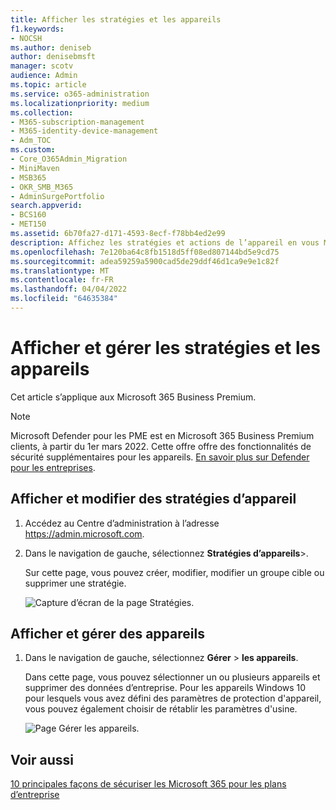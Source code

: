 ```yaml
---
title: Afficher les stratégies et les appareils
f1.keywords:
- NOCSH
ms.author: deniseb
author: denisebmsft
manager: scotv
audience: Admin
ms.topic: article
ms.service: o365-administration
ms.localizationpriority: medium
ms.collection:
- M365-subscription-management
- M365-identity-device-management
- Adm_TOC
ms.custom:
- Core_O365Admin_Migration
- MiniMaven
- MSB365
- OKR_SMB_M365
- AdminSurgePortfolio
search.appverid:
- BCS160
- MET150
ms.assetid: 6b70fa27-d171-4593-8ecf-f78bb4ed2e99
description: Affichez les stratégies et actions de l’appareil en vous Microsoft 365 entreprise.
ms.openlocfilehash: 7e120ba64c8fb1518d5ff08ed807144bd5e9cd75
ms.sourcegitcommit: adea59259a5900cad5de29ddf46d1ca9e9e1c82f
ms.translationtype: MT
ms.contentlocale: fr-FR
ms.lasthandoff: 04/04/2022
ms.locfileid: "64635384"
---
```

# <a name="view-and-manage-policies-and-devices"></a>Afficher et gérer les stratégies et les appareils

Cet article s’applique aux Microsoft 365 Business Premium.

> [!NOTE]
> Microsoft Defender pour les PME est en Microsoft 365 Business Premium clients, à partir du 1er mars 2022. Cette offre offre des fonctionnalités de sécurité supplémentaires pour les appareils. [En savoir plus sur Defender pour les entreprises](../security/defender-business/mdb-overview.md).

## <a name="view-and-edit-device-policies"></a>Afficher et modifier des stratégies d’appareil

1.  Accédez au Centre d’administration à l’adresse <a href="https://go.microsoft.com/fwlink/p/?linkid=837890" target="_blank">https://admin.microsoft.com</a>.
2. Dans le navigation de gauche, sélectionnez **Stratégies d’appareils**\>.

    Sur cette page, vous pouvez créer, modifier, modifier un groupe cible ou supprimer une stratégie.

    ![Capture d’écran de la page Stratégies.](../media/devicepolicies.png)
  
## <a name="view-and-manage-devices"></a>Afficher et gérer des appareils

1. Dans le navigation de gauche, sélectionnez **Gérer** \> **les appareils**. 
    
    Dans cette page, vous pouvez sélectionner un ou plusieurs appareils et supprimer des données d’entreprise. Pour les appareils Windows 10 pour lesquels vous avez défini des paramètres de protection d'appareil, vous pouvez également choisir de rétablir les paramètres d'usine.
  
   ![Page Gérer les appareils.](../media/devicesmanage.png)

## <a name="see-also"></a>Voir aussi

[10 principales façons de sécuriser les Microsoft 365 pour les plans d’entreprise](../admin/security-and-compliance/secure-your-business-data.md)